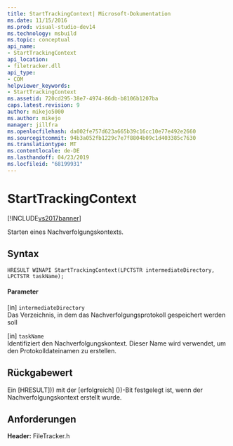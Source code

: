 ```yaml
---
title: StartTrackingContext| Microsoft-Dokumentation
ms.date: 11/15/2016
ms.prod: visual-studio-dev14
ms.technology: msbuild
ms.topic: conceptual
api_name:
- StartTrackingContext
api_location:
- filetracker.dll
api_type:
- COM
helpviewer_keywords:
- StartTrackingContext
ms.assetid: 720cd295-38e7-4974-86db-b8106b1207ba
caps.latest.revision: 9
author: mikejo5000
ms.author: mikejo
manager: jillfra
ms.openlocfilehash: da002fe757d623a665b39c16cc10e77e492e2660
ms.sourcegitcommit: 94b3a052fb1229c7e7f8804b09c1d403385c7630
ms.translationtype: MT
ms.contentlocale: de-DE
ms.lasthandoff: 04/23/2019
ms.locfileid: "68199931"
---
```

# <a name="starttrackingcontext"></a>StartTrackingContext
[!INCLUDE[vs2017banner](../includes/vs2017banner.md)]

Starten eines Nachverfolgungskontexts.  
  
## <a name="syntax"></a>Syntax  
  
```  
HRESULT WINAPI StartTrackingContext(LPCTSTR intermediateDirectory, LPCTSTR taskName);  
```  
  
#### <a name="parameters"></a>Parameter  
 [in] `intermediateDirectory`  
 Das Verzeichnis, in dem das Nachverfolgungsprotokoll gespeichert werden soll  
  
 [in] `taskName`  
 Identifiziert den Nachverfolgungskontext. Dieser Name wird verwendet, um den Protokolldateinamen zu erstellen.  
  
## <a name="return-value"></a>Rückgabewert  
 Ein [HRESULT])<!-- TODO: review code entity reference <xref:assetId:///HRESULT?qualifyHint=False&amp;autoUpgrade=True>  -->) mit der [erfolgreich] ()<!-- TODO: review code entity reference <xref:assetId:///SUCCEEDED?qualifyHint=False&amp;autoUpgrade=True>  -->)-Bit festgelegt ist, wenn der Nachverfolgungskontext erstellt wurde.  
  
## <a name="requirements"></a>Anforderungen  
 **Header:** FileTracker.h
